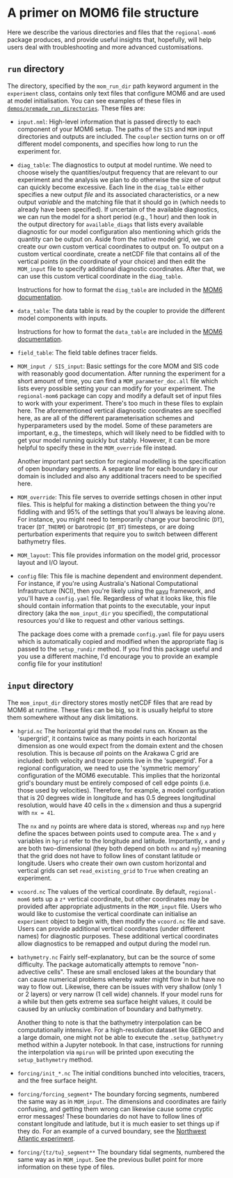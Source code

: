 A primer on MOM6 file structure
===============================

Here we describe the various directories and files that the `regional-mom6` package produces, and provide
useful insights that, hopefully, will help users deal with troubleshooting and more advanced customisations.

## `run` directory

The directory, specified by the `mom_run_dir` path keyword argument in the `experiment` class, contains only text files that configure MOM6 and are used at model initialisation.
You can see examples of these files in [`demos/premade_run_directories`](https://github.com/COSIMA/regional-mom6/tree/main/demos/premade_run_directories).
These files are:

* `input.nml`:
  High-level information that is passed directly to each component of your MOM6 setup.
  The paths of the `SIS` and `MOM` input directories and outputs are included.
  The `coupler` section turns on or off different model components, and specifies how long to run the experiment for.

* `diag_table`:
  The diagnostics to output at model runtime.
  We need to choose wisely the quantities/output frequency that are relevant to our experiment and the
  analysis we plan to do otherwise the size of output can quickly become excessive.
  Each line in the `diag_table` either specifies a new output *file* and its associated characteristics,
  or a new output *variable* and the matching file that it should go in (which needs to already have been
  specified).
  If uncertain of the available diagnostics, we can run the model for a short period (e.g., 1 hour) and then
  look in the output directory for `available_diags` that lists every available diagnostic for our
  model configuration also mentioning which grids the quantity can be output on.
  Aside from the native model grid, we can create our own custom vertical coordinates to output on.
  To output on a custom vertical coordinate, create a netCDF file that contains all of the vertical points
  (in the coordinate of your choice) and then edit the `MOM_input` file to specify additional diagnostic
  coordinates.
  After that, we can use this custom vertical coordinate in the `diag_table`.

  Instructions for how to format the `diag_table` are included in the [MOM6 documentation](https://mom6.readthedocs.io/en/dev-gfdl/api/generated/pages/Diagnostics.html).

* `data_table`:
  The data table is read by the coupler to provide the different model components with inputs.

  Instructions for how to format the `data_table` are included in the [MOM6 documentation](https://mom6.readthedocs.io/en/dev-gfdl/forcing.html).

* `field_table`:
  The field table defines tracer fields.

* `MOM_input / SIS_input`:
  Basic settings for the core MOM and SIS code with reasonably good documentation.
  After running the experiment for a short amount of time, you can find a `MOM_parameter_doc.all` file which lists every possible setting your can modify for your experiment.
  The `regional-mom6` package can copy and modify a default set of input files to work with your experiment.
  There's too much in these files to explain here.
  The aforementioned vertical diagnostic coordinates are specified here, as are all of the different parameterisation schemes and hyperparameters used by the model.
  Some of these parameters are important, e.g., the timesteps, which will likely need to be fiddled with to get your model running quickly but stably.
  However, it can be more helpful to specify these in the `MOM_override` file instead.

  Another important part section for regional modelling is the specification of open boundary segments.
  A separate line for each boundary in our domain is included and also any additional tracers need to be specified here.

* `MOM_override`:
  This file serves to override settings chosen in other input files. This is helpful for making a distinction between the thing you're fiddling with and 95% of the settings that you'll always be leaving alone. For instance, you might need to temporarily change your baroclinic (`DT`), tracer (`DT_THERM`) or barotropic (`DT_BT`) timesteps, or are doing perturbation experiments that require you to switch between different bathymetry files.

* `MOM_layout`:
  This file provides information on the model grid, processor layout and I/O layout.

* `config` file:
  This file is machine dependent and environment dependent. For instance, if you're using Australia's National Computational Infrastructure (NCI), then you're likely using the [`payu`](https://payu.readthedocs.io/en/latest/) framework, and you'll have a `config.yaml` file. Regardless of what it looks like, this file should contain information that points to the executable, your input directory (aka the `mom_input_dir` you specified), the computational resources you'd like to request and other various settings.

  The package does come with a premade `config.yaml` file for payu users which is automatically copied and modified when the appropriate flag is passed to the `setup_rundir` method. If you find this package useful and you use a different machine, I'd encourage you to provide an example config file for your institution!

## `input` directory

The `mom_input_dir` directory stores mostly netCDF files that are read by MOM6 at runtime.
These files can be big, so it is usually helpful to store them somewhere without any disk limitations.

* `hgrid.nc`
  The horizontal grid that the model runs on. Known as the 'supergrid', it contains twice as many points in each
  horizontal dimension as one would expect from the domain extent and the chosen resolution. This is because *all*
  points on the Arakawa C grid are included: both velocity and tracer points live in the 'supergrid'. For a regional
  configuration, we need to use the 'symmetric memory' configuration of the MOM6 executable. This implies that the
  horizontal grid's boundary must be entirely composed of cell edge points (i.e. those used by velocities). Therefore,
  for example, a model configuration that is 20 degrees wide in longitude and has 0.5 degrees longitudinal resolution, would have 40 cells in the `x` dimension and thus a supergrid with `nx = 41`.

  The `nx` and `ny` points are where data is stored, whereas `nxp` and `nyp` here define the spaces between points
  used to compute area. The `x` and `y` variables in `hgrid` refer to the longitude and latitude. Importantly, `x`
  and `y` are both two-dimensional (they both depend on both `nx` and `ny`) meaning that the grid does not have
  to follow lines of constant latitude or longitude. Users who create their own own custom horizontal and vertical
  grids can set `read_existing_grid` to `True` when creating an experiment.

* `vcoord.nc`
  The values of the vertical coordinate. By default, `regional-mom6` sets up a `z*` vertical coordinate, but other
  coordinates may be provided after appropriate adjustments in the `MOM_input` file. Users who would like to
  customise the vertical coordinate can initialise an `experiment` object to begin with, then modify the `vcoord.nc`
  file and save. Users can provide additional vertical coordinates (under different names) for diagnostic purposes.
  These additional vertical coordinates allow diagnostics to be remapped and output during the model run.

* `bathymetry.nc`
  Fairly self-explanatory, but can be the source of some difficulty. The package automatically attempts to remove "non-advective cells". These are small enclosed lakes at the boundary that can cause numerical problems whereby water might flow in but have no way to flow out. Likewise, there can be issues with very shallow (only 1 or 2 layers) or very narrow (1 cell wide) channels. If your model runs for a while but then gets extreme sea surface height values, it could be caused by an unlucky combination of boundary and bathymetry.

  Another thing to note is that the bathymetry interpolation can be computationally intensive. For a high-resolution
  dataset like GEBCO and a large domain, one might not be able to execute the `.setup_bathymetry` method within
  a Jupyter notebook. In that case, instructions for running the interpolation via `mpirun` will be printed upon
  executing the `setup_bathymetry` method.

* `forcing/init_*.nc`
  The initial conditions bunched into velocities, tracers, and the free surface height.

* `forcing/forcing_segment*`
  The boundary forcing segments, numbered the same way as in `MOM_input`. The dimensions and coordinates are fairly
  confusing, and getting them wrong can likewise cause some cryptic error messages! These boundaries do not have to
  follow lines of constant longitude and latitude, but it is much easier to set things up if they do. For an example
  of a curved boundary, see the [Northwest Atlantic experiment](https://github.com/jsimkins2/nwa25/).

* `forcing/{tz/tu}_segment**`
  The boundary tidal segments, numbered the same way as in `MOM_input`. See the previous bullet point for more information on these type of files.
